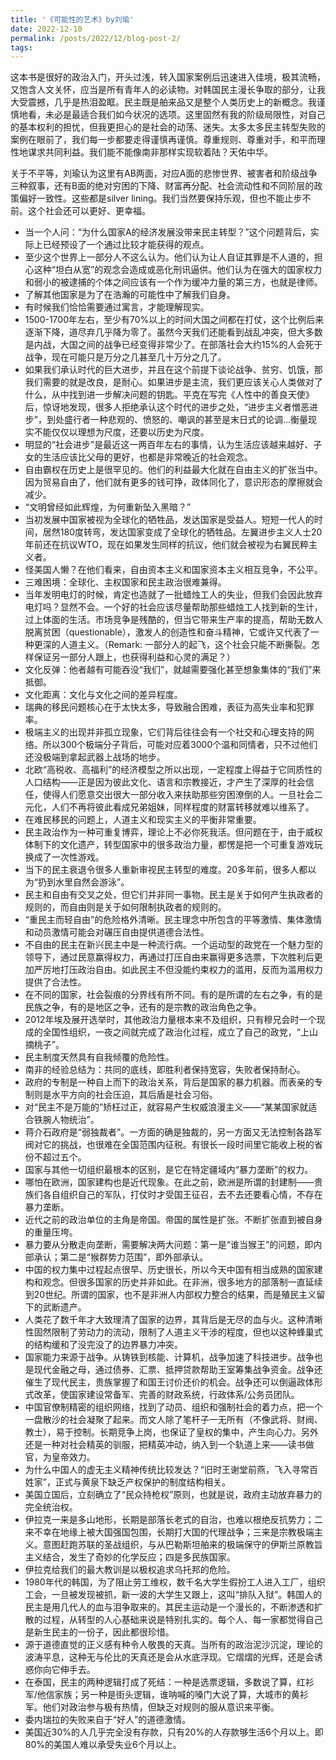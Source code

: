 ```yaml
---
title: '《可能性的艺术》by刘瑜'
date: 2022-12-10
permalink: /posts/2022/12/blog-post-2/
tags:
---
```


这本书是很好的政治入门，开头过浅，转入国家案例后迅速进入佳境，极其流畅，又饱含人文关怀，应当是所有青年人的必读物。对韩国民主漫长争取的部分，让我大受震撼，几乎是热泪盈眶。民主既是舶来品又是整个人类历史上的新概念。我谨慎地看，未必是最适合我们如今状况的选项。这里固然有我的阶级局限性，对自己的基本权利的担忧，但我更担心的是社会的动荡、迷失。太多太多民主转型失败的案例在眼前了，我们每一步都要走得谨慎再谨慎。尊重规则、尊重对手，和平而理性地谋求共同利益。我们能不能像南非那样实现软着陆？天佑中华。

关于不平等，刘瑜认为这里有AB两面，对应A面的悲惨世界、被害者和阶级战争三种叙事，还有B面的绝对穷困的下降、财富再分配、社会流动性和不同阶层的政策偏好一致性。这些都是silver lining。我们当然要保持乐观，但也不能止步不前。这个社会还可以更好、更幸福。

- 当一个人问：“为什么国家A的经济发展没带来民主转型？”这个问题背后，实际上已经预设了一个通过比较才能获得的观点。
- 至少这个世界上一部分人不这么认为。他们认为让人自证其罪是不人道的，担心这种“坦白从宽”的观念会造成或恶化刑讯逼供。他们认为在强大的国家权力和弱小的被逮捕的个体之间应该有一个作为缓冲力量的第三方，也就是律师。
- 了解其他国家是为了在浩瀚的可能性中了解我们自身。
- 有时候我们恰恰需要通过寓言，才能理解现实。
- 1500-1700年左右，至少有70%以上的时间大国之间都在打仗，这个比例后来逐渐下降，道尽弃几乎降为零了。虽然今天我们还能看到战乱冲突，但大多数是内战，大国之间的战争已经变得非常少了。在部落社会大约15%的人会死于战争，现在可能只是万分之几甚至几十万分之几了。
- 如果我们承认时代的巨大进步，并且在这个前提下谈论战争、贫穷、饥饿，那我们需要的就是改良，是耐心。如果进步是主流，我们更应该关心人类做对了什么，从中找到进一步解决问题的钥匙。平克在写完《人性中的善良天使》后，惊讶地发现，很多人拒绝承认这个时代的进步之处，“进步主义者憎恶进步”，到处盛行者一种悲观的、愤怒的、嘲讽的甚至是末日式的论调...衡量现实不能仅仅以理想为尺度，还要以历史为尺度。
- 明显的“社会进步”是最近这一两百年左右的事情，认为生活应该越来越好、子女的生活应该比父母的更好，也都是非常晚近的社会观念。
- 自由霸权在历史上是很罕见的。他们的利益最大化就在自由主义的扩张当中。因为贸易自由了，他们就有更多的钱可挣，政体同化了，意识形态的摩擦就会减少。
- “文明曾经如此辉煌，为何重新坠入黑暗？”
- 当初发展中国家被视为全球化的牺牲品，发达国家是受益人。短短一代人的时间，居然180度转弯，发达国家变成了全球化的牺牲品。左翼进步主义人士20年前还在抗议WTO，现在如果发生同样的抗议，他们就会被视为右翼民粹主义者。
- 怪美国人懒？在他们看来，自由资本主义和国家资本主义相互竞争，不公平。
- 三难困境：全球化、主权国家和民主政治很难兼得。
- 当年发明电灯的时候，肯定也造就了一批蜡烛工人的失业，但我们会因此放弃电灯吗？显然不会。一个好的社会应该尽量帮助那些蜡烛工人找到新的生计，过上体面的生活。市场竞争是残酷的，但当它带来生产率的提高，帮助无数人脱离贫困（questionable），激发人的创造性和奋斗精神，它或许又代表了一种更深的人道主义。（Remark: 一部分人的起飞，这个社会只能不断撕裂。怎样保证另一部分人跟上，也获得利益和心灵的满足？）
- 文化反弹：他者越有可能吞没“我们”，就越需要强化甚至想象集体的“我们”来抵御。
- 文化距离：文化与文化之间的差异程度。
- 瑞典的移民问题核心在于太快太多，导致融合困难，表征为高失业率和犯罪率。
- 极端主义的出现并非孤立现象，它们背后往往会有一个社交和心理支持的网络。所以300个极端分子背后，可能对应着3000个温和同情者，只不过他们还没极端到拿起武器上战场的地步。
- 北欧“高税收、高福利”的经济模型之所以出现，一定程度上得益于它同质性的人口结构——正是因为彼此文化、语言和宗教接近，才产生了深厚的社会信任，使得人们愿意交出很大一部分收入来扶助那些穷困潦倒的人。一旦社会二元化，人们不再将彼此看成兄弟姐妹，同样程度的财富转移就难以维系了。
- 在难民移民的问题上，人道主义和现实主义的平衡非常重要。
- 民主政治作为一种可重复博弈，理论上不必你死我活。但问题在于，由于威权体制下的文化遗产，转型国家中的很多政治力量，都愣是把一个可重复游戏玩换成了一次性游戏。
- 当下的民主衰退令很多人重新审视民主转型的难度。20多年前，很多人都以为“扔到水里自然会游泳”。
- 民主和自由有交叉之处，但它们并非同一事物。民主是关于如何产生执政者的规则的，而自由则是关于如何限制执政者的规则的。
- “重民主而轻自由”的危险格外清晰。民主理念中所包含的平等激情、集体激情和动员激情可能会对碾压自由提供道德合法性。
- 不自由的民主在新兴民主中是一种流行病。一个运动型的政党在一个魅力型的领导下，通过民意赢得权力，再通过打压自由来赢得更多选票，下次胜利后更加严厉地打压政治自由。如此民主不但没能约束权力的滥用，反而为滥用权力提供了合法性。
- 在不同的国家，社会裂痕的分界线有所不同。有的是所谓的左右之争，有的是民族之争，有的是地区之争，还有的是宗教的政治角色之争。
- 2012年埃及展开选举时，其他政治力量根本来不及组织，只有穆兄会时一个现成的全国性组织，一夜之间就完成了政治化过程，成立了自己的政党，“上山摘桃子”。
- 民主制度天然具有自我倾覆的危险性。
- 南非的经验总结为：共同的底线，即胜利者保持宽容，失败者保持耐心。
- 政府的专制是一种自上而下的政治关系，背后是国家的暴力机器。而表亲的专制则是水平方向的社会压迫，其后盾是社会习俗。
- 对“民主不是万能的”矫枉过正，就容易产生权威浪漫主义——“某某国家就适合铁腕人物统治”。
- 蒋介石政府是“弱独裁者”。一方面的确是独裁的，另一方面又无法控制各路军阀对它的挑战，也很难在全国范围内征税。有很长一段时间里它能收上税的省份不超过五个。
- 国家与其他一切组织最根本的区别，是它在特定疆域内“暴力垄断”的权力。
- 哪怕在欧洲，国家建构也是近代现象。在此之前，欧洲是所谓的封建制——贵族们各自组织自己的军队，打仗时才受国王征召，去不去还要看心情，不存在暴力垄断。
- 近代之前的政治单位的主角是帝国。帝国的属性是扩张。不断扩张直到被自身的重量压垮。
- 暴力要从分散走向垄断，需要解决两大问题：第一是“谁当猴王”的问题，即内部承认；第二是“猴群势力范围”，即外部承认。
- 中国的权力集中过程起点很早、历史很长，所以今天中国有相当成熟的国家建构和观念。但很多国家的历史并非如此。在非洲，很多地方的部落制一直延续到20世纪。所谓的国家，也不是非洲人内部权力整合的结果，而是殖民主义留下的武断遗产。
- 人类花了数千年才大致理清了国家的边界，其背后是无尽的血与火。这种清晰性固然限制了劳动力的流动，限制了人道主义干涉的程度，但也以这种蜂巢式的结构缓和了没完没了的边界暴力冲突。
- 国家能力来源于战争。从铸铁到核能、计算机，战争加速了科技进步。战争也是现代金融之母，通过债券、汇票、抵押贷款帮助王室筹集战争资金。战争还催生了现代民主，贵族掌握了和国王讨价还价的机会。战争还可以倒逼政体形式改革，使国家建设常备军、完善的财政系统，行政体系/公务员团队。
- 中国官僚制精密的组织网络，找到了动员、组织和强制社会的着力点，把一个一盘散沙的社会凝聚了起来。而文人除了笔杆子一无所有（不像武将、财阀、教士），易于控制。长期竞争上岗，也保证了皇权的集中，产生向心力。另外还是一种对社会精英的驯服，把精英冲动，纳入到一个轨道上来——读书做官，为皇帝效力。
- 为什么中国人的虚无主义精神传统比较发达？“旧时王谢堂前燕，飞入寻常百姓家”，正式与黄泉下缺乏产权保护的制度结构相关。
- 美国立国后，立刻确立了“民众持枪权”原则，也就是说，政府主动放弃暴力的完全统治权。
- 伊拉克一来是多山地形，长期是部落长老式的自治，也难以根绝反抗势力；二来不幸在地缘上被大国强国包围，长期打大国的代理战争；三来是宗教极端主义。意图赶跑苏联的圣战组织，与从巴勒斯坦舶来的极端保守的伊斯兰原教旨主义结合，发生了奇妙的化学反应；四是多民族国家。
- 伊拉克给我们的最大教训是以极权追求乌托邦的危险。
- 1980年代的韩国，为了阻止劳工维权，数千名大学生假扮工人进入工厂，组织工会，一旦被发现被抓，新一波的大学生又跟上，这叫“排队入狱”。韩国人的民主是用几代人的血与泪争取来的。其民主运动是一个漫长的，不断渗透和扩散的过程，从转型的人心基础来说是特别扎实的。每个人、每一家都觉得自己是新生民主的一份子，因此都很珍惜。
- 源于道德直觉的正义感有种令人敬畏的天真。当所有的政治泥沙沉淀，理论的波涛平息，这种无与伦比的天真还是会从水底浮现。它熠熠的光辉，还是会诱惑你向它伸手去。
- 在泰国，民主的两种逻辑打成了死结：一种是选票逻辑，多数说了算，红衫军/他信家族；另一种是街头逻辑，谁呐喊的嗓门大说了算，大城市的黄衫军。他们对政治参与极有热情，但缺乏对规则的服从意识来平衡。
- 委内瑞拉的失败来自于“好人”的道德激情。
- 美国近30%的人几乎完全没有存款，只有20%的人存款够生活6个月以上。即80%的美国人难以承受失业6个月以上。








